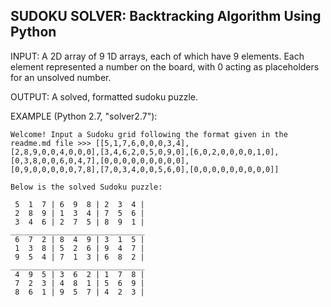 SUDOKU SOLVER: Backtracking Algorithm Using Python
--------------
INPUT: A 2D array of 9 1D arrays, each of which have 9 elements. Each element represented a number on the board, with 0 acting as placeholders for an unsolved number.

OUTPUT: A solved, formatted sudoku puzzle.

EXAMPLE (Python 2.7, "solver2.7"):

```
Welcome! Input a Sudoku grid following the format given in the readme.md file >>> [[5,1,7,6,0,0,0,3,4],
[2,8,9,0,0,4,0,0,0],[3,4,6,2,0,5,0,9,0],[6,0,2,0,0,0,0,1,0],[0,3,8,0,0,6,0,4,7],[0,0,0,0,0,0,0,0,0],
[0,9,0,0,0,0,0,7,8],[7,0,3,4,0,0,5,6,0],[0,0,0,0,0,0,0,0,0]]

Below is the solved Sudoku puzzle:

 5  1  7 | 6  9  8 | 2  3  4 |
 2  8  9 | 1  3  4 | 7  5  6 |
 3  4  6 | 2  7  5 | 8  9  1 |
______________________________
 6  7  2 | 8  4  9 | 3  1  5 |	
 1  3  8 | 5  2  6 | 9  4  7 |	
 9  5  4 | 7  1  3 | 6  8  2 |
______________________________
 4  9  5 | 3  6  2 | 1  7  8 |	
 7  2  3 | 4  8  1 | 5  6  9 |	
 8  6  1 | 9  5  7 | 4  2  3 |
 ```
